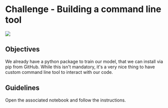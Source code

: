 # Challenge - Building a command line tool

![](https://images.unsplash.com/photo-1534398079543-7ae6d016b86a?ixlib=rb-1.2.1&ixid=eyJhcHBfaWQiOjEyMDd9&auto=format&fit=crop&w=1050&q=80)

## Objectives

We already have a python package to train our model, that we can install via pip from GitHub.
While this isn't mandatory, it's a very nice thing to have custom command line tool to interact with our code.

## Guidelines

Open the associated notebook and follow the instructions.
